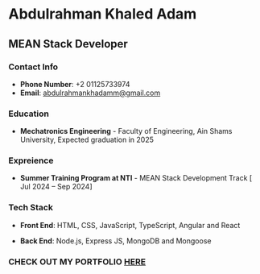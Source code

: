 # Abdulrahman Khaled Adam
## MEAN Stack Developer

### Contact Info
- **Phone Number**: +2 01125733974
- **Email**: abdulrahmankhadamm@gmail.com

### Education
- **Mechatronics Engineering** -
  Faculty of Engineering, Ain Shams University, Expected graduation in 2025
### Expreience
- **Summer Training Program at NTI** - MEAN Stack Development Track [ Jul 2024 – Sep 2024]

 ### Tech Stack
 - **Front End**: HTML, CSS, JavaScript, TypeScript, Angular and React
 
 - **Back End**: Node.js, Express JS, MongoDB and Mongoose

 ### CHECK OUT MY PORTFOLIO <a href="https://abdulrahmanadam.vercel.app">HERE</a>
